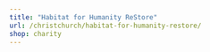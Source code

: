 ```yaml
---
title: "Habitat for Humanity ReStore"
url: /christchurch/habitat-for-humanity-restore/
shop: charity
---
```

